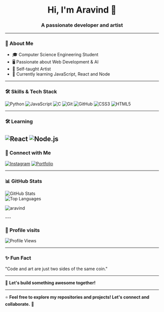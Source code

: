 <h1 align="center">Hi, I'm Aravind 👋</h1>
<h3 align="center">A passionate developer and artist</h3>

---

### 🚀 About Me
- 🎓 Computer Science Engineering Student  
- 🖥️ Passionate about Web Development & AI  
- 🎨 Self-taught Artist
- 📌 Currently learning JavaScript, React and Node  


---

### 🛠️ Skills & Tech Stack  
![Python](https://img.shields.io/badge/Python-3776AB?style=for-the-badge&logo=python&logoColor=white)
![JavaScript](https://img.shields.io/badge/JavaScript-F7DF1E?style=for-the-badge&logo=javascript&logoColor=black)
![C](https://img.shields.io/badge/C-00599C?style=for-the-badge&logo=c&logoColor=white)
![Git](https://img.shields.io/badge/Git-F05032?style=for-the-badge&logo=git&logoColor=white)
![GitHub](https://img.shields.io/badge/GitHub-181717?style=for-the-badge&logo=github&logoColor=white)
![CSS3](https://img.shields.io/badge/CSS3-1572B6?style=for-the-badge&logo=css3&logoColor=white)
![HTML5](https://img.shields.io/badge/HTML5-E34F26?style=for-the-badge&logo=html5&logoColor=white)

---

### 🛠️ Learning
![React](https://img.shields.io/badge/React-20232A?style=for-the-badge&logo=react&logoColor=61DAFB)
![Node.js](https://img.shields.io/badge/Node.js-339933?style=for-the-badge&logo=node-dot-js&logoColor=white)
---
### 🔗 Connect with Me  
[![Instagram](https://img.shields.io/badge/Instagram-%23E4405F.svg?style=for-the-badge&logo=instagram&logoColor=white)](https://instagram.com/aravinnndddd)
[![Portfolio](https://img.shields.io/badge/Portfolio-FF5722?style=for-the-badge&logo=web&logoColor=white)](https://aravinnndddd.github.io/Aravind-portfolio-v1/)

---

### 📊 GitHub Stats  
![GitHub Stats](https://github-readme-stats.vercel.app/api?username=aravinnndddd&show_icons=true&theme=tokyonight)  
![Top Languages](https://github-readme-stats.vercel.app/api/top-langs/?username=aravinnndddd&layout=compact&theme=tokyonight)
<p><img align="center" src="https://github-readme-streak-stats.herokuapp.com/?user=aravinnndddd&" alt="aravind" /></p>
---

### 👀 Profile visits
![Profile Views](https://komarev.com/ghpvc/?username=aravinnndddd&color=16537E&style=for-the-badge)

---

### ✨ Fun Fact  
"Code and art are just two sides of the same coin."

---

🚀 **Let's build something awesome together!**  


---

⭐ **Feel free to explore my repositories and projects! Let's connect and collaborate.** 🚀  

